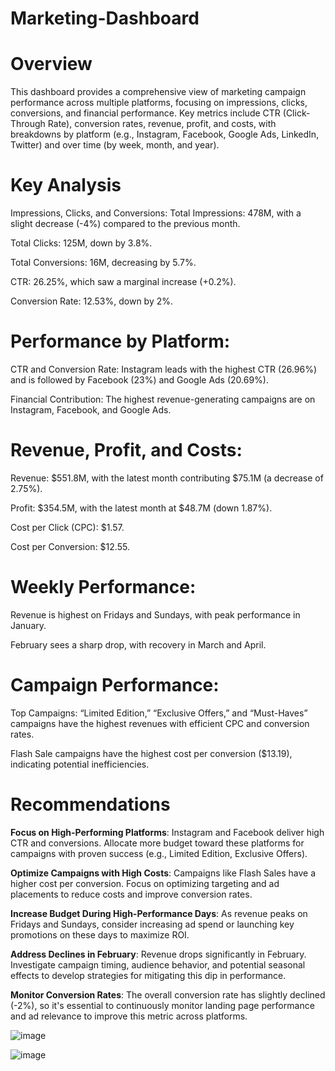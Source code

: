 # Marketing-Dashboard

# Overview
This dashboard provides a comprehensive view of marketing campaign performance across multiple platforms, focusing on impressions, clicks, conversions, and financial performance. Key metrics include CTR (Click-Through Rate), conversion rates, revenue, profit, and costs, with breakdowns by platform (e.g., Instagram, Facebook, Google Ads, LinkedIn, Twitter) and over time (by week, month, and year).

# Key Analysis
Impressions, Clicks, and Conversions:
Total Impressions: 478M, with a slight decrease (-4%) compared to the previous month.

Total Clicks: 125M, down by 3.8%.

Total Conversions: 16M, decreasing by 5.7%.

CTR: 26.25%, which saw a marginal increase (+0.2%).

Conversion Rate: 12.53%, down by 2%.

# Performance by Platform:
CTR and Conversion Rate: Instagram leads with the highest CTR (26.96%) and is followed by Facebook (23%) and Google Ads (20.69%).

Financial Contribution: The highest revenue-generating campaigns are on Instagram, Facebook, and Google Ads.

# Revenue, Profit, and Costs:
Revenue: $551.8M, with the latest month contributing $75.1M (a decrease of 2.75%).

Profit: $354.5M, with the latest month at $48.7M (down 1.87%).

Cost per Click (CPC): $1.57.

Cost per Conversion: $12.55.

# Weekly Performance:
Revenue is highest on Fridays and Sundays, with peak performance in January.

February sees a sharp drop, with recovery in March and April.

# Campaign Performance:
Top Campaigns: “Limited Edition,” “Exclusive Offers,” and “Must-Haves” campaigns have the highest revenues with efficient CPC and conversion rates.

Flash Sale campaigns have the highest cost per conversion ($13.19), indicating potential inefficiencies.

# Recommendations

**Focus on High-Performing Platforms**: Instagram and Facebook deliver high CTR and conversions. Allocate more budget toward these platforms for campaigns with proven success (e.g., Limited Edition, Exclusive Offers).

**Optimize Campaigns with High Costs**: Campaigns like Flash Sales have a higher cost per conversion. Focus on optimizing targeting and ad placements to reduce costs and improve conversion rates.

**Increase Budget During High-Performance Days**: As revenue peaks on Fridays and Sundays, consider increasing ad spend or launching key promotions on these days to maximize ROI.

**Address Declines in February**: Revenue drops significantly in February. Investigate campaign timing, audience behavior, and potential seasonal effects to develop strategies for mitigating this dip in performance.

**Monitor Conversion Rates**: The overall conversion rate has slightly declined (-2%), so it's essential to continuously monitor landing page performance and ad relevance to improve this metric across platforms.


![image](https://github.com/user-attachments/assets/ae840bd1-2377-4448-bcf2-c4c533ac3ba8)


![image](https://github.com/user-attachments/assets/7eff2462-0d1b-4863-8c05-ef58a1ee6485)


